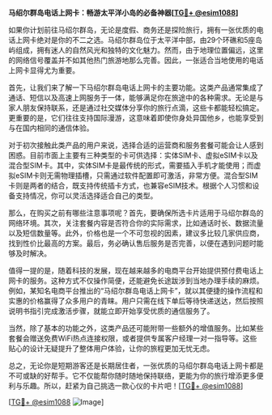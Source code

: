 **马绍尔群岛电话上网卡：畅游太平洋小岛的必备神器[[TG💪+ @esim1088](https://t.me/s/esim1088)]**

如果你计划前往马绍尔群岛，无论是度假、商务还是探险旅行，拥有一张优质的电话上网卡绝对是你的不二之选。马绍尔群岛位于太平洋中部，由29个环礁和5座岛屿组成，拥有迷人的自然风光和独特的文化魅力。然而，由于地理位置偏远，这里的网络信号覆盖并不如其他热门旅游地那么完善。因此，一张适合当地使用的电话上网卡显得尤为重要。

首先，让我们来了解一下马绍尔群岛电话上网卡的主要功能。这类产品通常集成了通话、短信以及高速上网服务于一体，能够满足你在旅途中的各种需求。无论是与家人朋友保持联系，还是通过社交媒体分享你的旅行点滴，这些卡都能轻松搞定。更重要的是，它们往往支持国际漫游，这意味着即使你身处异国他乡，也能享受到与在国内相同的通信体验。

对于初次接触此类产品的用户来说，选择合适的运营商和服务套餐可能会让人感到困惑。目前市面上主要有三种类型的卡可供选择：实体SIM卡、虚拟eSIM卡以及混合型SIM卡。其中，实体SIM卡是最传统的形式，需要插入手机才能使用；而虚拟eSIM卡则无需物理插槽，只需通过软件配置即可激活，非常方便。混合型SIM卡则是两者的结合，既支持传统插卡方式，也兼容eSIM技术。根据个人习惯和设备支持情况，你可以灵活选择适合自己的类型。

那么，在购买之前有哪些注意事项呢？首先，要确保所选卡片适用于马绍尔群岛的网络环境。其次，关注套餐内容是否符合你的实际需求，比如通话时长、数据流量以及短信数量等。此外，价格也是一个不可忽视的因素，建议多比较几家供应商，找到性价比最高的方案。最后，务必确认售后服务是否完善，以便在遇到问题时能够及时解决。

值得一提的是，随着科技的发展，现在越来越多的电商平台开始提供预付费电话上网卡的服务。这种方式不仅操作简便，还能避免长途跋涉到当地办理手续的麻烦。例如，某知名电商平台推出的“马绍尔群岛电话上网卡”，就以其便捷的操作流程和实惠的价格赢得了众多用户的青睐。用户只需在线下单后等待快递送达，然后按照说明书指引完成激活步骤，就能立即开始享受优质的通信服务了。

当然，除了基本的功能之外，这类产品还可能附带一些额外的增值服务。比如某些套餐会赠送免费WiFi热点连接权限，或者提供专属客户经理一对一指导等。这些贴心的设计无疑提升了整体用户体验，让你的旅程更加无忧无虑。

总之，无论你是短期游客还是长期居住者，一张优质的马绍尔群岛电话上网卡都是不可或缺的好帮手。它不仅能帮你随时随地保持联络，更能为你的旅行增添更多便利与乐趣。所以，赶紧为自己挑选一款心仪的卡片吧！[[TG💪+ @esim1088](https://t.me/s/esim1088)]

[[TG💪+ @esim1088](https://t.me/s/esim1088) ![Image](https://i.postimg.cc/4NQfJmqS/Snipaste-2025-05-13-00-14-12.png)]